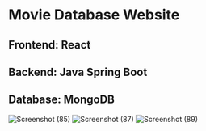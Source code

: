 # Movie Database Website
## Frontend: React <br />
## Backend: Java Spring Boot <br />
## Database: MongoDB <br />
![Screenshot (85)](https://github.com/justrifat/movieist/assets/61563706/976858dc-c43c-4fd6-bb47-0e1596c51371)
![Screenshot (87)](https://github.com/justrifat/movieist/assets/61563706/242788bd-16dc-444e-9099-112c974d2d7a)
![Screenshot (89)](https://github.com/justrifat/movieist/assets/61563706/2d95eb31-0170-450e-8573-848a2e2aa9d9)
